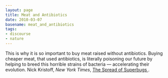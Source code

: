 ```yaml
---
layout: page
title: Meat and Antibiotics
date: 2010-03-07
basename: meat_and_antibiotics
tags:
- discourse
- nature
---
```


This is why it is so important to buy meat raised without antibiotics. Buying
cheaper meat, that used antibiotics, is literally poisoning our future by
helping to breed this horrible strains of bacteria &mdash; accelerating their
evolution. Nick Kristoff, _New York Times_, [The Spread of
Superbugs ](http://www.nytimes.com/2010/03/07/opinion/07kristof.html?hp).
